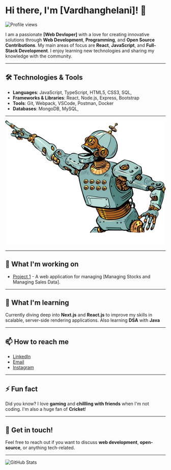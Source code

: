 # Hi there, I'm [Vardhanghelani]! 👋

![Profile views](https://img.shields.io/badge/Visitors-231-green)


I am a passionate **[Web Devloper]** with a love for creating innovative solutions through **Web Development**, **Programming**, and **Open Source Contributions**. My main areas of focus are **React**, **JavaScript**, and **Full-Stack Development**. I enjoy learning new technologies and sharing my knowledge with the community.

---

## 🛠️ Technologies & Tools

- **Languages**: JavaScript, TypeScript, HTML5, CSS3, SQL, 
- **Frameworks & Libraries**: React, Node.js, Express, Bootstrap
- **Tools**: Git, Webpack, VSCode, Postman, Docker
- **Databases**: MongoDB, MySQL,

---
![Artificial Intelligence Robot](https://github.com/vardhanghelani/vardhanghelani/blob/main/imgs/artificial-intelligence-robot-point-vector-43479788-removebg-preview.png?raw=true)

---

## 🔭 What I'm working on

- [Project 1](https://github.com/vardhanghelani/React_Full_CRUD) - A web application for managing [Managing Stocks and Managing Sales Data].


---

## 🌱 What I'm learning

Currently diving deep into **Next.js** and **React.js** to improve my skills in scalable, server-side rendering applications.
Also learning **DSA** with **Java**

---

## 📫 How to reach me

- [LinkedIn](https://www.linkedin.com/in/your-profile)
- [Email](mailto:vardhanghelani@gmail.com)
- [Instagram](https://www.instagram.com/vardhan.ghelani/)

---

## ⚡ Fun fact

Did you know? I love **gaming** and **chillling with friends** when I'm not coding. I'm also a huge fan of **Cricket**!

---

## 💬 Get in touch!

Feel free to reach out if you want to discuss **web development**, **open-source**, or anything tech-related.

---

![GitHub Stats](https://github-readme-stats.vercel.app/api?username=vardhanghelani&show_icons=true&theme=radical)
